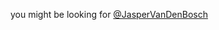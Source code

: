 you might be looking for [@JasperVanDenBosch](https://github.com/jaspervandenbosch)

<!---
ilogue/ilogue is a ✨ special ✨ repository because its `README.md` (this file) appears on your GitHub profile.
You can click the Preview link to take a look at your changes.
--->
